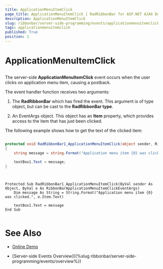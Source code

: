 ```yaml
---
title: ApplicationMenuItemClick
page_title: ApplicationMenuItemClick | RadRibbonBar for ASP.NET AJAX Documentation
description: ApplicationMenuItemClick
slug: ribbonbar/server-side-programming/events/applicationmenuitemclick
tags: applicationmenuitemclick
published: True
position: 1
---
```


# ApplicationMenuItemClick



## 

The server-side **ApplicationMenuItemClick** event occurs when the user clicks on application menu item, causing a postback.

The event handler function receives two arguments:

1. The **RadRibbonBar** which has fired the event. This argument is of type object, but can be cast to the **RadRibbonBar type**.

1. An EventArgs object. This object has an **Item** property, which provides access to the item that has just been clicked.

The following example shows how to get the text of the clicked item:



````C#
	
protected void RadRibbonBar1_ApplicationMenuItemClick(object sender, RibbonBarApplicationMenuItemClickEventArgs e)
{
    string message = string.Format("Application menu item {0} was clicked.", e.Item.Text);

    textBox1.Text = message;
}
	
````
````VB.NET
	
Protected Sub RadRibbonBar1_ApplicationMenuItemClick(ByVal sender As Object, ByVal e As RibbonBarApplicationMenuItemClickEventArgs)
	Dim message As String = String.Format("Application menu item {0} was clicked.", e.Item.Text)

	textBox1.Text = message
End Sub
	
````


# See Also

 * [Online Demo](https://demos.telerik.com/aspnet-ajax/ribbonbar/examples/events/serverside/defaultcs.aspx)

 * [Server-side Events Overview]({%slug ribbonbar/server-side-programming/events/overview%})
